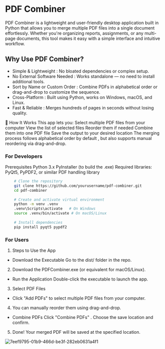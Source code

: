 # PDF Combiner
PDF Combiner is a lightweight and user-friendly desktop application built in Python that allows you to merge multiple PDF files into a single document effortlessly. Whether you're organizing reports, assignments, or any multi-page documents, this tool makes it easy with a simple interface and intuitive workflow.

## Why Use PDF Combiner?
- Simple & Lightweight : No bloated dependencies or complex setup.
- No External Software Needed : Works standalone — no need to install additional tools.
- Sort by Name or Custom Order : Combine PDFs in alphabetical order or drag-and-drop to customize the sequence.
- Cross-Platform : Built using Python, works on Windows, macOS, and Linux.
- Fast & Reliable : Merges hundreds of pages in seconds without losing quality.

  
🧩 How It Works
This app lets you:
  Select multiple PDF files from your computer
  View the list of selected files
  Reorder them if needed
  Combine them into one PDF file
  Save the output to your desired location
  The merging process follows alphabetical order by default , but also supports manual reordering via drag-and-drop.

### For Developers
Prerequisites
Python 3.x
PyInstaller (to build the .exe)
Required libraries: PyQt5, PyPDF2, or similar PDF handling library

```bash
    # Clone the repository
    git clone https://github.com/yourusername/pdf-combiner.git 
    cd pdf-combiner
    
    # Create and activate virtual environment
    python -m venv .venv
    .venv\Scripts\activate   # On Windows
    source .venv/bin/activate # On macOS/Linux
    
    # Install dependencies
    pip install pyqt5 pypdf2
```

### For Users
1.  Steps to Use the App
- Download the Executable
    Go to the dist/ folder in the repo.
2.  Download the PDFCombiner.exe (or equivalent for macOS/Linux).
- Run the Application
    Double-click the executable to launch the app.
3.  Select PDF Files
  - Click "Add PDFs" to select multiple PDF files from your computer.
4.  You can manually reorder them using drag-and-drop.
  - Combine PDFs
    Click "Combine PDFs" .
    Choose the save location and confirm.
5. Done!
    Your merged PDF will be saved at the specified location.


![7eef9795-01b9-466d-be3f-282eb0631a4f1](https://github.com/user-attachments/assets/95ebf266-c02e-499e-a23a-37e760ac97d1)

